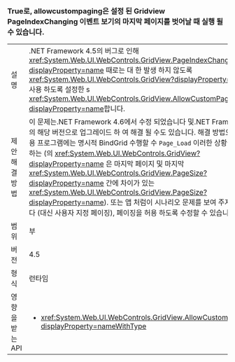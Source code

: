 ### <a name="gridviews-with-allowcustompaging-set-to-true-may-fire-the-pageindexchanging-event-when-leaving-the-final-page-of-the-view"></a>True로, allowcustompaging은 설정 된 Gridview PageIndexChanging 이벤트 보기의 마지막 페이지를 벗어날 때 실행 될 수 있습니다.

|   |   |
|---|---|
|설명|.NET Framework 4.5의 버그로 인해 <xref:System.Web.UI.WebControls.GridView.PageIndexChanging?displayProperty=name> 때로는 대 한 발생 하지 않도록 <xref:System.Web.UI.WebControls.GridView?displayProperty=name>사용 하도록 설정한 s <xref:System.Web.UI.WebControls.GridView.AllowCustomPaging?displayProperty=name>합니다.|
|제안 해결 방법|이 문제는.NET Framework 4.6에서 수정 되었습니다 및.NET Framework의 해당 버전으로 업그레이드 하 여 해결 될 수도 있습니다. 해결 방법으로, 응용 프로그램에는 명시적 BindGrid 수행할 수 <code>Page_Load</code> 이러한 상황을 적중 하는 (의 <xref:System.Web.UI.WebControls.GridView?displayProperty=name> 은 마지막 페이지 및 마지막<xref:System.Web.UI.WebControls.GridView.PageSize?displayProperty=name> 간에 차이가 있는 <xref:System.Web.UI.WebControls.GridView.PageSize?displayProperty=name>). 또는 앱 처럼이 시나리오 문제를 보여 주지 않습니다 (대신 사용자 지정 페이징), 페이징을 허용 하도록 수정할 수 있습니다.|
|범위|부|
|버전|4.5|
|형식|런타임|
|영향을 받는 API|<ul><li><xref:System.Web.UI.WebControls.GridView.AllowCustomPaging?displayProperty=nameWithType></li></ul>|

